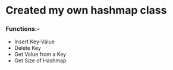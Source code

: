 # Created my  own hashmap class

### Functions:-
<ul>
  <li>Insert Key-Value </li>
  <li> Delete Key</li>
  <li>Get Value from a Key</li>
  <li>Get Size of Hashmap</li>
</ul>
